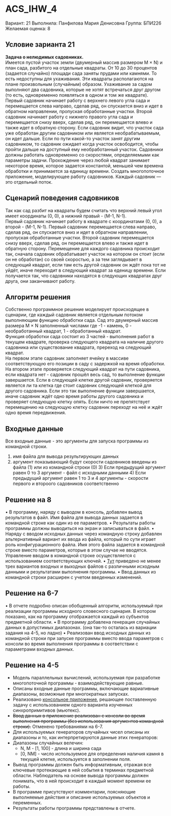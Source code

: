 # ACS_IHW_4
Вариант: 21
Выполнила: Панфилова Мария Денисовна
Группа: БПИ226
Желаемая оценка: 8
## Условие зарианта 21
<b>Задача о нелюдимых садовниках.</b> \
Имеется пустой участок земли (двумерный массив размером M × N) и план сада, разбитого на отдельные квадраты. От 10 до 30 процентов (задается случайно) площади сада заняты прудами или камнями. То есть недоступны для ухаживания. Эти квадраты располагаются на плане произвольным (случайным) образом. Ухаживание за садом выполняют два садовника, которые не хотят встречаться друг другом (то есть, одновременно появляться в одном и том же квадрате). Первый садовник начинает работу с верхнего левого угла сада и перемещается слева направо, сделав ряд, он спускается вниз и идет в обратном направлении, пропуская обработанные участки. Второй садовник начинает работу с нижнего правого угла сада и перемещается снизу вверх, сделав ряд, он перемещается влево и также идет в обратную сторону. Если садовник видит, что участок сада уже обработан другим садовником или является необрабатываемым, он идет дальше. Если по пути какой-то участок занят другим садовником, то садовник ожидает когда участок освободится, чтобы пройти дальше на доступный ему необработанный участок. Садовники должны работать одновременно со скоростями, определяемыми как параметры задачи. Прохождение через любой квадрат занимает некоторое время, которое задается константой, меньшей чем времена обработки и принимается за единицу времени. Создать многопоточное приложение, моделирующее работу садовников. Каждый садовник — это отдельный поток.
## Сценарий поведения садовников
Так как сад разбит на квадраты будем считать что верхний левый угол имеет координаты (0, 0), а нижний правый - (M-1, N-1). \
Первый садовник начинает работу в квадрате с координатами (0, 0), а второй - (M-1, N-1). Первый садовник перемещается слева направо, сделав ряд, он спускается вниз и идет в обратном направлении, пропуская обработанные участки. Второй садовник перемещается снизу вверх, сделав ряд, он перемещается влево и также идет в обратную сторону. Перемещение для каждого садовника происходит так, сначала садовник обрабатывает участок на котором он стоит (если он не обработан) со своей скоростью, а за тем заглядывает в следующий квадрат, если там есть другой садовник он ждёт пока тот не уйдёт, иначе переходит в следующий квадрат за еденицу времени. Если получается так, что садовники находятся в следующих квадратах друг друга, они заканчивают работу.
## Алгоритм решения
Собственно программное решение  моделирует происходящее в сценарии, где каждый садовник является отдельным потоком выполняющим функцию обработки сада. Сад это двумерный массив размера M × N заполненный числами где -1 - камень, 0 - необработанный квадрат, 1 - обработанный квадрат. \
Функция обработки сада состоит из 3 частей - выполнения работ в текущем квадрате, проверка следующего квадрата на наличие другого садовника или существование квадрата, пререход на следующий квадрат.  \
На первом этапе садовник заполняет ячейку в массиве соответствующую его позиции в саду с задержкой на время обработки. \
На втором этапе проверяется следующий квадрат на пути садовника, если квадрата нет - садовник прошёл весь сад, то выполнение функции завершается. Если в следующей клетке другой садовник, проверяется является ли та клетка где стоит садовник следующей клеткой для другого садовника. Если это так выполнение функции завершается, иначе садовник ждёт одно время работы другого садовника и проверяет следующую клетку опять. Если ничто не препятствует перемещению на следующую клетку садовник переходт на неё и ждёт одно время передвижения.

## Входные данные
Все входные данные - это аргументы для запуска программы из командной строки.
1) имя файла для вывода результирующих данных
2) аргумент показывающий будут скорости садовников введены из файла (1) или из командной строки (0)
      3) Если предыдущий аргумент равен 0 то 3 аргумент - файл с исходными данными
      4) Если предыдущий аргумент равен 1 то 3 и 4 аргументы - скорости первого и второого садовников соответственно

## Решение на 8
• В программу, наряду с выводом в консоль, добавлен вывод результатов в файл. Имя файла для вывода данных задается в командной строке как один из ее параметров.
• Результаты работы программы должны выводиться на экран и записываться в файл.
• Наряду с вводом исходных данных через командную строку добавлен альтернативный вариант их ввода из файла, который по сути играет роль конфигурационного файла. Имя этого файла задается в командной строке вместо параметров, которые в этом случае не вводятся. Управление вводом в командной строке осуществляется с использованием соответствующих ключей.
• [Тут](https://github.com/MShpiz/ACS_IHW_4/tree/main/examples) приведено не менее трех вариантов входных и выходных файлов с различными исходным данными и результатами выполнения программы.
• Ввод данных из командной строки расширен с учетом введенных изменений.

## Решение на 6-7
• В отчете подробно описан обобщенный алгоритм, используемый при реализации программы исходного словесного сценария. В котором показано, как на программу отображается каждый из субъектов предметной области.
• В программу добавлена генерация случайных данных в допустимых диапазонах. (она так-то осталась из вариации задания на 4-5, но ладно)
• Реализован ввод исходных данных из командной строки при запуске программы вместо ввода параметров с консоли во время выполнения программы в соответствии с параметрами входных данных.

## Решение на 4-5 
* Модель параллельных вычислений, используемая при разработке многопоточной программы - взаимодействующие равные.
* Описаны входные данные программы, включающие вариативные диапазоны, возможные при многократных запусках. 
* Реализовано [консольное приложение](https://github.com/MShpiz/ACS_IHW_4/blob/main/code.cpp), решающее поставленную задачу с использованием одного варианта изученных синхропримитивов (мьютекс). 
* ~~Ввод данных в приложение реализован с консоли во время выполнения программы (без использования аргументов командной строки).~~ Отменено требованиями на 6-7.
* Для используемых генераторов случайных чисел описаны их диапазоны и то, как интерпретируются данные этих генераторов:
* Диапазоны случайных велечин: 
    * N, M - [1, 100] - длина и ширина сада 
    * [0, NM] - число используемое для определения наличия камня в текущей клетке, используется в заполнении поля.
* Вывод программы должен быть информативным, отражая все ключевые протекающие в ней события в терминах предметной области. Наблюдатель на основе вывода программы должен понимать, что в ней происходит в каждый момент времени ее работы. 
* В программе присутствуют комментарии, поясняющие выполняемые действия и описание используемых объектов и переменных. 
* Результаты работы программы представлены в отчете. 
